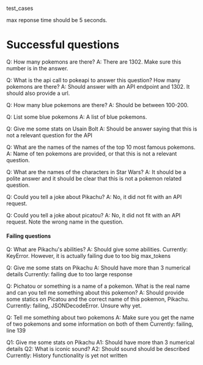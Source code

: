 test_cases

max reponse time should be 5 seconds.

# Successful questions

Q: How many pokemons are there?
A: There are 1302. Make sure this number is in the answer.

Q: What is the api call to pokeapi to answer this question? How many pokemons are there?
A: Should answer with an API endpoint and 1302. It should also provide a url.

Q: How many blue pokemons are there?
A: Should be between 100-200.

Q: List some blue pokemons
A: A list of blue pokemons.

Q: Give me some stats on Usain Bolt
A: Should be answer saying that this is not a relevant question for the API

Q: What are the names of the names of the top 10 most famous pokemons.
A: Name of ten pokemons are provided, or that this is not a relevant question.

Q: What are the names of the characters in Star Wars?
A: It should be a polite answer and it should be clear that this is not a pokemon related question.

Q: Could you tell a joke about Pikachu?
A: No, it did not fit with an API request.

Q: Could you tell a joke about picatou?
A: No, it did not fit with an API request. Note the wrong name in the question.

#### Failing questions

Q: What are Pikachu's abilities?
A: Should give some abilities.
Currently: KeyError. However, it is actually failing due to too big max_tokens

Q: Give me some stats on Pikachu
A: Should have more than 3 numerical details
Currently: failing due to too large response

Q: Pichatou or something is a name of a pokemon. What is the real name and can you tell me something about this pokemon?
A: Should provide some statics on Picatou and the correct name of this pokemon, Pikachu.
Currently: failing, JSONDecodeError. Unsure why yet.

Q: Tell me something about two pokemons
A: Make sure you get the name of two pokemons and some information on both of them
Currently: failing, line 139

Q1: Give me some stats on Pikachu
A1: Should have more than 3 numerical details
Q2: What is iconic sound?
A2: Should sound should be described
Currently: History functionality is yet not written
